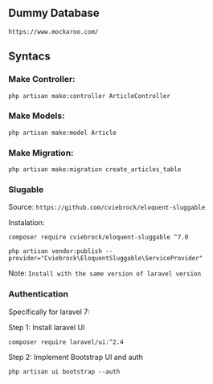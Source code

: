 ## Dummy Database
`https://www.mockaroo.com/`

## Syntacs

### Make Controller:

`php artisan make:controller ArticleController`

### Make Models:

`php artisan make:model Article`

### Make Migration:

`php artisan make:migration create_articles_table`

### Slugable

Source: `https://github.com/cviebrock/eloquent-sluggable`

Instalation:

`composer require cviebrock/eloquent-sluggable ^7.0`

`php artisan vendor:publish --provider="Cviebrock\EloquentSluggable\ServiceProvider"`

Note: `Install with the same version of laravel version`

### Authentication

Specifically for laravel 7:

Step 1: Install laravel UI

`composer require laravel/ui:^2.4`

Step 2: Implement Bootstrap UI and auth

`php artisan ui bootstrap --auth`
